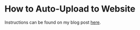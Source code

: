 # How to Auto-Upload to Website

Instructions can be found on my blog post [here](https://mathisgauthey.github.io/obsidian-publish-alternative-how-to-one-click-upload-your-notes-on-your-own-website/).
